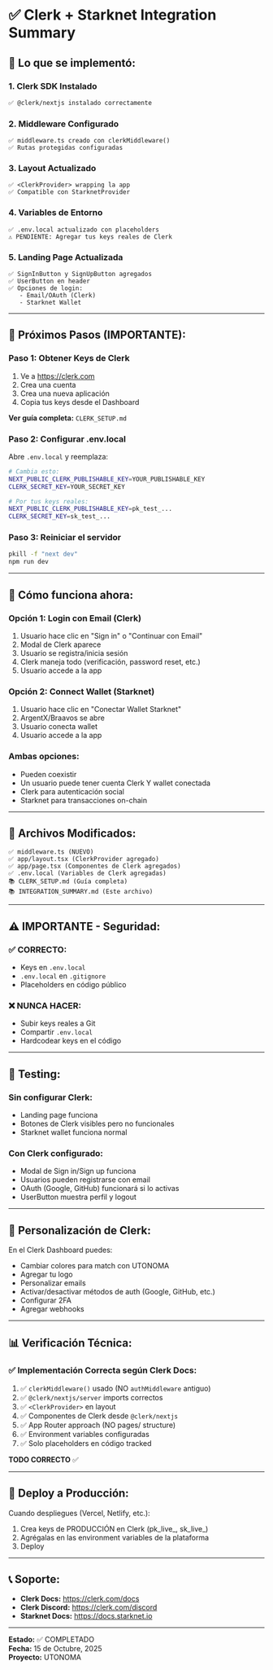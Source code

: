 # ✅ Clerk + Starknet Integration Summary

## 🎉 Lo que se implementó:

### 1. **Clerk SDK Instalado**
```bash
✅ @clerk/nextjs instalado correctamente
```

### 2. **Middleware Configurado**
```
✅ middleware.ts creado con clerkMiddleware()
✅ Rutas protegidas configuradas
```

### 3. **Layout Actualizado**
```
✅ <ClerkProvider> wrapping la app
✅ Compatible con StarknetProvider
```

### 4. **Variables de Entorno**
```
✅ .env.local actualizado con placeholders
⚠️ PENDIENTE: Agregar tus keys reales de Clerk
```

### 5. **Landing Page Actualizada**
```
✅ SignInButton y SignUpButton agregados
✅ UserButton en header
✅ Opciones de login:
   - Email/OAuth (Clerk)
   - Starknet Wallet
```

---

## 🔧 Próximos Pasos (IMPORTANTE):

### Paso 1: Obtener Keys de Clerk

1. Ve a https://clerk.com
2. Crea una cuenta
3. Crea una nueva aplicación
4. Copia tus keys desde el Dashboard

**Ver guía completa:** `CLERK_SETUP.md`

### Paso 2: Configurar .env.local

Abre `.env.local` y reemplaza:

```bash
# Cambia esto:
NEXT_PUBLIC_CLERK_PUBLISHABLE_KEY=YOUR_PUBLISHABLE_KEY
CLERK_SECRET_KEY=YOUR_SECRET_KEY

# Por tus keys reales:
NEXT_PUBLIC_CLERK_PUBLISHABLE_KEY=pk_test_...
CLERK_SECRET_KEY=sk_test_...
```

### Paso 3: Reiniciar el servidor

```bash
pkill -f "next dev"
npm run dev
```

---

## 🎯 Cómo funciona ahora:

### Opción 1: Login con Email (Clerk)
1. Usuario hace clic en "Sign in" o "Continuar con Email"
2. Modal de Clerk aparece
3. Usuario se registra/inicia sesión
4. Clerk maneja todo (verificación, password reset, etc.)
5. Usuario accede a la app

### Opción 2: Connect Wallet (Starknet)
1. Usuario hace clic en "Conectar Wallet Starknet"
2. ArgentX/Braavos se abre
3. Usuario conecta wallet
4. Usuario accede a la app

### Ambas opciones:
- Pueden coexistir
- Un usuario puede tener cuenta Clerk Y wallet conectada
- Clerk para autenticación social
- Starknet para transacciones on-chain

---

## 📁 Archivos Modificados:

```
✅ middleware.ts (NUEVO)
✅ app/layout.tsx (ClerkProvider agregado)
✅ app/page.tsx (Componentes de Clerk agregados)
✅ .env.local (Variables de Clerk agregadas)
📚 CLERK_SETUP.md (Guía completa)
📚 INTEGRATION_SUMMARY.md (Este archivo)
```

---

## ⚠️ IMPORTANTE - Seguridad:

### ✅ CORRECTO:
- Keys en `.env.local`
- `.env.local` en `.gitignore`
- Placeholders en código público

### ❌ NUNCA HACER:
- Subir keys reales a Git
- Compartir `.env.local`
- Hardcodear keys en el código

---

## 🧪 Testing:

### Sin configurar Clerk:
- Landing page funciona
- Botones de Clerk visibles pero no funcionales
- Starknet wallet funciona normal

### Con Clerk configurado:
- Modal de Sign in/Sign up funciona
- Usuarios pueden registrarse con email
- OAuth (Google, GitHub) funcionará si lo activas
- UserButton muestra perfil y logout

---

## 🎨 Personalización de Clerk:

En el Clerk Dashboard puedes:
- Cambiar colores para match con UTONOMA
- Agregar tu logo
- Personalizar emails
- Activar/desactivar métodos de auth (Google, GitHub, etc.)
- Configurar 2FA
- Agregar webhooks

---

## 📊 Verificación Técnica:

### ✅ Implementación Correcta según Clerk Docs:

1. ✅ `clerkMiddleware()` usado (NO `authMiddleware` antiguo)
2. ✅ `@clerk/nextjs/server` imports correctos
3. ✅ `<ClerkProvider>` en layout
4. ✅ Componentes de Clerk desde `@clerk/nextjs`
5. ✅ App Router approach (NO pages/ structure)
6. ✅ Environment variables configuradas
7. ✅ Solo placeholders en código tracked

**TODO CORRECTO** ✅

---

## 🚀 Deploy a Producción:

Cuando despliegues (Vercel, Netlify, etc.):

1. Crea keys de PRODUCCIÓN en Clerk (pk_live_, sk_live_)
2. Agrégalas en las environment variables de la plataforma
3. Deploy

---

## 📞 Soporte:

- **Clerk Docs:** https://clerk.com/docs
- **Clerk Discord:** https://clerk.com/discord
- **Starknet Docs:** https://docs.starknet.io

---

**Estado:** ✅ COMPLETADO  
**Fecha:** 15 de Octubre, 2025  
**Proyecto:** UTONOMA

